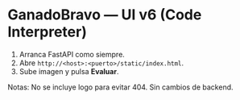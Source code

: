 # GanadoBravo — UI v6 (Code Interpreter)

1) Arranca FastAPI como siempre.
2) Abre `http://<host>:<puerto>/static/index.html`.
3) Sube imagen y pulsa **Evaluar**.

Notas: No se incluye logo para evitar 404. Sin cambios de backend.
